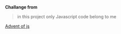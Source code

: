 **Challange from**

> in this  project only Javascript code belong to me

[Advent of js](https://www.adventofjs.com/)